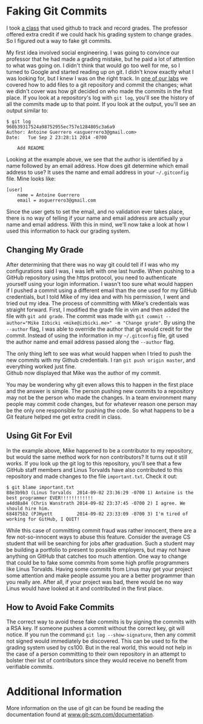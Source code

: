 # Faking Git Commits

I took [a class](https://github.com/mikeizbicki/ucr-cs100) that used github to track and record grades.
The professor offered extra credit if we could hack his grading system to change grades.
So I figured out a way to fake git commits.

My first idea involved social engineering.  I was going to convince our professor
that he had made a grading mistake, but he paid a lot of
attention to what was going on. I didn't think that would go too well
for me, so I turned to Google and started reading up on git. I
didn't know exactly what I was looking for, but I knew I was on the
right track. In [one of our labs](https://github.com/mikeizbicki/ucr-cs100/assignments/labs/lab1-git/) we covered how to add files to a git
repository and commit the changes; what we didn't cover was how git
decided on who made the commits in the first place. If you look at a
repository's log with `git log`, you'll see the history of all the commits
made up to that point. If you look at the output, you'll see an output
similar to: 
```
$ git log
960b39317524a98752955ec757e1284805c3a6a9
Author: Antoine Guerrero <asguerrero3@gmail.com>
Date:   Tue Sep 2 23:28:11 2014 -0700

    Add README
```
Looking at the example above, we see that the author is identified by a
name followed by an email address. How does git determine which email
address to use? It uses the name and email address in your
`~/.gitconfig` file.  Mine looks like:
```
[user]
    name = Antoine Guerrero
    email = asguerrero3@gmail.com
```
Since the user gets to set the email, and no validation
ever takes place, there is no way of telling if your name and email address
are actually your name and email address. With this in mind, we'll now take
a look at how I used this information to hack our grading system.

## Changing My Grade
After determining that there was no way git could tell if I was who my
configurations said I was, I was left with one last hurdle. When pushing
to a GitHub repository using the https protocol, you need to authenticate
yourself using your login information. I wasn't too sure what would
happen if I pushed a commit using a different email than the one used
for my GitHub credentials, but I told Mike of my idea and with his
permission, I went and tried out my idea. The process of committing with
Mike's credentials was straight forward. First, I modified the grade file
in vim and then added the file with `git add grade`. The commit was made
with `git commit --author="Mike Izbicki <mike@izbicki.me>" -m "Change
grade"`. By using the `--author` flag, I was able to override the author
that git would credit for the commit. Instead of using the information in
my `~/.gitconfig` file, git used the author name and email address passed
along the `--author` flag.

The only thing left to see was what would happen when I tried to push
the new commits with my Github credentials.  I ran `git push origin master`, and everything worked just fine.  
Github now displayed that Mike was the author of my commit. 

You may be wondering why git even allows this
to happen in the first place and the answer is simple. The person pushing
new commits to a repository may not be the person who made the changes.
In a team environment many people may commit code changes, but for whatever
reason one person may be the only one responsible for pushing the code.
So what happens to be a Git feature helped me get extra credit in class.

## Using Git For Evil
In the example above, Mike happened to be a contributor to my repository,
but would the same method work for non contributors? It turns out it
still works. If you look up the git log to this repository, you'll see
that a few GitHub staff members and Linus Torvalds have also contributed
to this repository and made changes to the file `important.txt`.
Check it out:

```
$ git blame important.txt
88e3b9b3 (Linus Torvalds  2014-09-02 23:36:29 -0700 1) Antoine is the best programmer EVER!!!!!!!!!!!!
a4dd8a84 (Chris Wanstrath 2014-09-02 23:37:45 -0700 2) I agree. We should hire him.
684875b2 (PJHyett         2014-09-02 23:33:09 -0700 3) I'm tired of working for GitHub, I QUIT!
```

While this case of committing commit fraud was rather innocent, there are a few
not-so-innocent ways to abuse this feature. Consider the average CS student
that will be searching for jobs after graduation. Such a student may be
building a portfolio to present to possible employers, but may not have
anything on GitHub that catches too much attention. One way to change
that could be to fake some commits from some high profile programmers like
Linus Torvalds. Having some commits from Linus may get your project some
attention and make people assume you are a better programmer than you
really are. After all, if your project was bad, there would be no way
Linus would have looked at it and contributed in the first place.

## How to Avoid Fake Commits
The correct way to avoid these fake commits is by signing the commits with a RSA key.
If someone pushes a commit without the correct key, git will notice. 
If you run the command `git log --show-signature`, then any commit not signed
would immediately be discovered. 
This can be used to fix the grading system used by cs100. 
But in the real world, this would not help
in the case of a person committing to their own repository in an attempt
to bolster their list of contributors since they would receive no
benefit from verifiable commits.

# Additional Information
More information on the use of git can be found be reading the
documentation found at www.git-scm.com/documentation.
